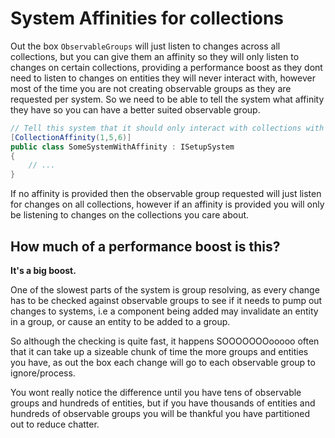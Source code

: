 # System Affinities for collections

Out the box `ObservableGroups` will just listen to changes across all collections, but you can give them an affinity so they will only listen to changes on certain collections, providing a performance boost as they dont need to listen to changes on entities they will never interact with, however most of the time you are not creating observable groups as they are requested per system. So we need to be able to tell the system what affinity they have so you can have a better suited observable group.

```csharp
// Tell this system that it should only interact with collections with id 1,5,6
[CollectionAffinity(1,5,6)]
public class SomeSystemWithAffinity : ISetupSystem
{
    // ...
}
```

If no affinity is provided then the observable group requested will just listen for changes on all collections, however if an affinity is provided you will only be listening to changes on the collections you care about.

## How much of a performance boost is this?

**It's a big boost.**

One of the slowest parts of the system is group resolving, as every change has to be checked against observable groups to see if it needs to pump out changes to systems, i.e a component being added may invalidate an entity in a group, or cause an entity to be added to a group.

So although the checking is quite fast, it happens SOOOOOOOooooo often that it can take up a sizeable chunk of time the more groups and entities you have, as out the box each change will go to each observable group to ignore/process.

You wont really notice the difference until you have tens of observable groups and hundreds of entities, but if you have thousands of entities and hundreds of observable groups you will be thankful you have partitioned out to reduce chatter.